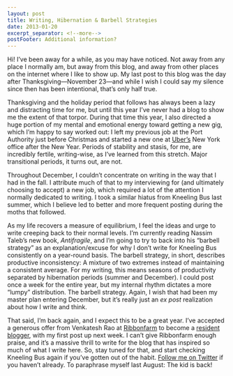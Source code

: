 ```yaml
---
layout: post
title: Writing, Hibernation & Barbell Strategies 
date: 2013-01-20
excerpt_separator: <!--more-->
postFooter: Additional information?
---
```


Hi! I’ve been away for a while, as you may have noticed. Not away from any place I normally am, but away from this blog, and away from other places on the internet where I like to show up. My last post to this blog was the day after Thanksgiving—November 23—and while I wish I could say my silence since then has been intentional, that’s only half true.

Thanksgiving and the holiday period that follows has always been a lazy and distracting time for me, but until this year I’ve never had a blog to show me the extent of that torpor. During that time this year, I also directed a huge portion of my mental and emotional energy toward getting a new gig, which I’m happy to say worked out: I left my previous job at the Port Authority just before Christmas and started a new one at <a href="https://www.uber.com/">Uber’s</a> New York office after the New Year. Periods of stability and stasis, for me, are incredibly fertile, writing-wise, as I’ve learned from this stretch. Major transitional periods, it turns out, are not.

Throughout December, I couldn’t concentrate on writing in the way that I had in the fall. I attribute much of that to my interviewing for (and ultimately choosing to accept) a new job, which required a lot of the attention I normally dedicated to writing. I took a similar hiatus from Kneeling Bus last summer, which I believe led to better and more frequent posting during the moths that followed.

As my life recovers a measure of equilibrium, I feel the ideas and urge to write creeping back to their normal levels. I’m currently reading Nassim Taleb’s new book, <i>Antifragile</i>, and I’m going to try to back into his “barbell strategy” as an explanation/excuse for why I don’t write for Kneeling Bus consistently on a year-round basis. The barbell strategy, in short, describes productive inconsistency: A mixture of two extremes instead of maintaining a consistent average. For my writing, this means seasons of productivity separated by hibernation periods (summer and December). I could post once a week for the entire year, but my internal rhythm dictates a more “lumpy” distribution. The barbell strategy. Again, I wish that had been my master plan entering December, but it’s really just an <i>ex post</i> realization about how I write and think.

That said, I’m back again, and I expect this to be a great year. I’ve accepted a generous offer from Venkatesh Rao at <a href="http://www.ribbonfarm.com/">Ribbonfarm</a> to become a <a href="http://www.ribbonfarm.com/2013/01/11/refactorings-extended-please-welcome-mike-drew-and-kevin/">resident blogger</a>, with my first post up next week. I can’t give Ribbonfarm enough praise, and it’s a massive thrill to write for the blog that has inspired so much of what I write here. So, stay tuned for that, and start checking Kneeling Bus again if you’ve gotten out of the habit. <a href="https://twitter.com/kneelingbus">Follow me on Twitter</a> if you haven’t already. To paraphrase myself last August: The kid is back!